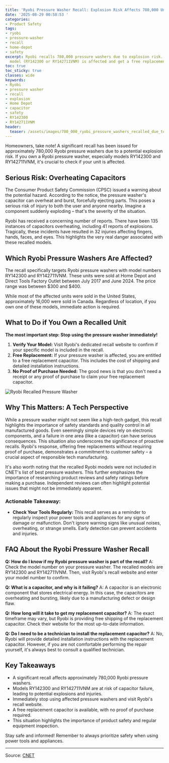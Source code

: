 ```yaml
---
title: 'Ryobi Pressure Washer Recall: Explosion Risk Affects 780,000 Units'
date: '2025-08-29 00:58:53 '
categories:
- Product Safety
tags:
- ryobi
- pressure-washer
- recall
- home-depot
- safety
excerpt: Ryobi recalls 780,000 pressure washers due to explosion risk. Check if your
  model (RY142300 or RY142711VNM) is affected and get a free replacement.
toc: true
toc_sticky: true
classes: wide
keywords:
- Ryobi
- pressure washer
- recall
- explosion
- Home Depot
- capacitor
- safety
- RY142300
- RY142711VNM
header:
  teaser: /assets/images/780_000_ryobi_pressure_washers_recalled_due_to_exp_20250829005853.png
---
```


Homeowners, take note! A significant recall has been issued for approximately 780,000 Ryobi pressure washers due to a potential explosion risk. If you own a Ryobi pressure washer, especially models RY142300 and RY142711VNM, it's crucial to check if your unit is affected.

## Serious Risk: Overheating Capacitors

The Consumer Product Safety Commission (CPSC) issued a warning about the potential hazard. According to the notice, the pressure washer's capacitor can overheat and burst, forcefully ejecting parts. This poses a serious risk of injury to both the user and anyone nearby. Imagine a component suddenly exploding – that's the severity of the situation.

Ryobi has received a concerning number of reports. There have been 135 instances of capacitors overheating, including 41 reports of explosions. Tragically, these incidents have resulted in 32 injuries affecting fingers, hands, faces, and eyes. This highlights the very real danger associated with these recalled models.

## Which Ryobi Pressure Washers Are Affected?

The recall specifically targets Ryobi pressure washers with model numbers RY142300 and RY142711VNM. These units were sold at Home Depot and Direct Tools Factory Outlet between July 2017 and June 2024. The price range was between $300 and $400.

While most of the affected units were sold in the United States, approximately 16,000 were sold in Canada. Regardless of location, if you own one of these models, immediate action is required.

## What to Do if You Own a Recalled Unit

**The most important step: Stop using the pressure washer immediately!**

1.  **Verify Your Model:** Visit Ryobi's dedicated recall website to confirm if your specific model is included in the recall.
2.  **Free Replacement:** If your pressure washer is affected, you are entitled to a free replacement capacitor. This includes the cost of shipping and detailed installation instructions.
3.  **No Proof of Purchase Needed:** The good news is that you don't need a receipt or any proof of purchase to claim your free replacement capacitor.

[//]: # (Image)

![Ryobi Recalled Pressure Washer](https://www.cnet.com/a/img/resize/8e043cb0ad2c9baed8fde381e96444ce1602cbc8/hub/2025/08/28/1f987ce7-4692-4aeb-98f2-fe1c3f5891c0/ryobi-recalled-pressure-washer.png?auto=webp&fit=crop&height=614&width=1092)

## Why This Matters: A Tech Perspective

While a pressure washer might not seem like a high-tech gadget, this recall highlights the importance of safety standards and quality control in all manufactured goods. Even seemingly simple devices rely on electronic components, and a failure in one area (like a capacitor) can have serious consequences. This situation also underscores the significance of proactive recalls. Ryobi's response, offering free replacements without requiring proof of purchase, demonstrates a commitment to customer safety – a crucial aspect of responsible tech manufacturing.

It's also worth noting that the recalled Ryobi models were not included in CNET's list of best pressure washers. This further emphasizes the importance of researching product reviews and safety ratings before making a purchase. Independent reviews can often highlight potential issues that might not be immediately apparent.

### Actionable Takeaway:

*   **Check Your Tools Regularly:** This recall serves as a reminder to regularly inspect your power tools and appliances for any signs of damage or malfunction. Don't ignore warning signs like unusual noises, overheating, or strange smells. Early detection can prevent accidents and injuries.

## FAQ About the Ryobi Pressure Washer Recall

**Q: How do I know if my Ryobi pressure washer is part of the recall?**
A: Check the model number on your pressure washer. The recalled models are RY142300 and RY142711VNM. Then, visit Ryobi's recall website and enter your model number to confirm.

**Q: What is a capacitor, and why is it failing?**
A: A capacitor is an electronic component that stores electrical energy. In this case, the capacitors are overheating and bursting, likely due to a manufacturing defect or design flaw. 

**Q: How long will it take to get my replacement capacitor?**
A: The exact timeframe may vary, but Ryobi is providing free shipping of the replacement capacitor. Check their website for the most up-to-date information.

**Q: Do I need to be a technician to install the replacement capacitor?**
A: No, Ryobi will provide detailed installation instructions with the replacement capacitor. However, if you are not comfortable performing the repair yourself, it's always best to consult a qualified technician.

## Key Takeaways

*   A significant recall affects approximately 780,000 Ryobi pressure washers.
*   Models RY142300 and RY142711VNM are at risk of capacitor failure, leading to potential explosions and injuries.
*   Immediately stop using affected pressure washers and visit Ryobi's recall website.
*   A free replacement capacitor is available, with no proof of purchase required.
*   This situation highlights the importance of product safety and regular equipment inspection.

Stay safe and informed! Remember to always prioritize safety when using power tools and appliances.

---

Source: [CNET](https://www.cnet.com/news/780000-ryobi-pressure-washers-recalled-due-to-explosion-risk/#ftag=CAD590a51e)